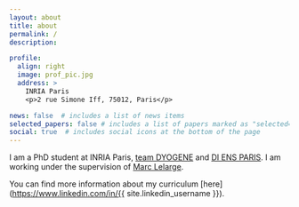```yaml
---
layout: about
title: about
permalink: /
description:

profile:
  align: right
  image: prof_pic.jpg
  address: >
    INRIA Paris
    <p>2 rue Simone Iff, 75012, Paris</p>

news: false  # includes a list of news items
selected_papers: false # includes a list of papers marked as "selected={true}"
social: true  # includes social icons at the bottom of the page
---
```


I am a PhD student at INRIA Paris, [team DYOGENE](https://www.di.ens.fr/dyogene/) and [DI ENS PARIS](https://www.di.ens.fr/).
I am working under the supervision of [Marc Lelarge](https://www.di.ens.fr/~lelarge/).

You can find more information about my curriculum [here](https://www.linkedin.com/in/{{ site.linkedin_username }}).
